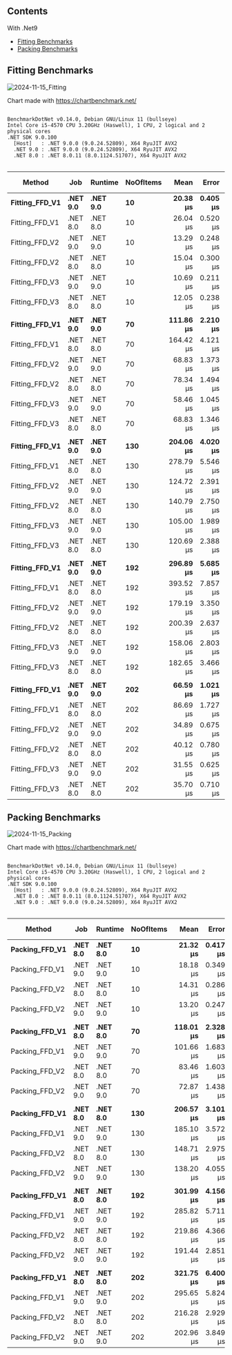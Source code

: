 ## Contents

With .Net9

- [Fitting Benchmarks](#fitting-benchmarks)
- [Packing Benchmarks](#packing-benchmarks)
  

## Fitting Benchmarks

![2024-11-15_Fitting](https://github.com/user-attachments/assets/aaf626b9-1841-44f7-abce-0e5aa7d8d8fa)

Chart made with https://chartbenchmark.net/

```

BenchmarkDotNet v0.14.0, Debian GNU/Linux 11 (bullseye)
Intel Core i5-4570 CPU 3.20GHz (Haswell), 1 CPU, 2 logical and 2 physical cores
.NET SDK 9.0.100
  [Host]   : .NET 9.0.0 (9.0.24.52809), X64 RyuJIT AVX2
  .NET 9.0 : .NET 9.0.0 (9.0.24.52809), X64 RyuJIT AVX2
  .NET 8.0 : .NET 8.0.11 (8.0.1124.51707), X64 RyuJIT AVX2


```
| Method         | Job      | Runtime  | NoOfItems | Mean      | Error    | StdDev    | Median    | Ratio | RatioSD | Gen0    | Allocated | Alloc Ratio |
|--------------- |--------- |--------- |---------- |----------:|---------:|----------:|----------:|------:|--------:|--------:|----------:|------------:|
| **Fitting_FFD_V1** | **.NET 9.0** | **.NET 9.0** | **10**        |  **20.38 μs** | **0.405 μs** |  **0.555 μs** |  **20.32 μs** |  **0.78** |    **0.03** |  **1.8005** |   **5.57 KB** |        **0.93** |
| Fitting_FFD_V1 | .NET 8.0 | .NET 8.0 | 10        |  26.04 μs | 0.520 μs |  0.534 μs |  26.16 μs |  1.00 |    0.03 |  1.9531 |   5.99 KB |        1.00 |
| Fitting_FFD_V2 | .NET 9.0 | .NET 9.0 | 10        |  13.29 μs | 0.248 μs |  0.422 μs |  13.19 μs |  0.51 |    0.02 |  1.0529 |   3.23 KB |        0.54 |
| Fitting_FFD_V2 | .NET 8.0 | .NET 8.0 | 10        |  15.04 μs | 0.300 μs |  0.493 μs |  14.90 μs |  0.58 |    0.02 |  1.0376 |   3.26 KB |        0.54 |
| Fitting_FFD_V3 | .NET 9.0 | .NET 9.0 | 10        |  10.69 μs | 0.211 μs |  0.198 μs |  10.64 μs |  0.41 |    0.01 |  0.7477 |    2.3 KB |        0.38 |
| Fitting_FFD_V3 | .NET 8.0 | .NET 8.0 | 10        |  12.05 μs | 0.238 μs |  0.334 μs |  11.99 μs |  0.46 |    0.02 |  0.7477 |    2.3 KB |        0.38 |
|                |          |          |           |           |          |           |           |       |         |         |           |             |
| **Fitting_FFD_V1** | **.NET 9.0** | **.NET 9.0** | **70**        | **111.86 μs** | **2.210 μs** |  **2.171 μs** | **111.43 μs** |  **0.68** |    **0.05** |  **9.1553** |  **28.14 KB** |        **0.91** |
| Fitting_FFD_V1 | .NET 8.0 | .NET 8.0 | 70        | 164.42 μs | 4.121 μs | 12.020 μs | 160.14 μs |  1.01 |    0.10 | 10.0098 |  30.91 KB |        1.00 |
| Fitting_FFD_V2 | .NET 9.0 | .NET 9.0 | 70        |  68.83 μs | 1.373 μs |  2.096 μs |  68.14 μs |  0.42 |    0.03 |  4.5166 |  13.99 KB |        0.45 |
| Fitting_FFD_V2 | .NET 8.0 | .NET 8.0 | 70        |  78.34 μs | 1.494 μs |  1.468 μs |  78.34 μs |  0.48 |    0.03 |  4.5166 |  14.02 KB |        0.45 |
| Fitting_FFD_V3 | .NET 9.0 | .NET 9.0 | 70        |  58.46 μs | 1.045 μs |  1.962 μs |  58.56 μs |  0.36 |    0.03 |  3.1738 |   9.77 KB |        0.32 |
| Fitting_FFD_V3 | .NET 8.0 | .NET 8.0 | 70        |  68.83 μs | 1.346 μs |  2.898 μs |  68.51 μs |  0.42 |    0.03 |  3.1738 |   9.77 KB |        0.32 |
|                |          |          |           |           |          |           |           |       |         |         |           |             |
| **Fitting_FFD_V1** | **.NET 9.0** | **.NET 9.0** | **130**       | **204.06 μs** | **4.020 μs** |  **8.302 μs** | **200.95 μs** |  **0.73** |    **0.04** | **16.1133** |  **49.88 KB** |        **0.91** |
| Fitting_FFD_V1 | .NET 8.0 | .NET 8.0 | 130       | 278.79 μs | 5.546 μs |  9.418 μs | 276.94 μs |  1.00 |    0.05 | 17.5781 |  54.98 KB |        1.00 |
| Fitting_FFD_V2 | .NET 9.0 | .NET 9.0 | 130       | 124.72 μs | 2.391 μs |  5.683 μs | 123.34 μs |  0.45 |    0.03 |  7.5684 |  23.89 KB |        0.43 |
| Fitting_FFD_V2 | .NET 8.0 | .NET 8.0 | 130       | 140.79 μs | 2.750 μs |  4.199 μs | 139.67 μs |  0.51 |    0.02 |  7.5684 |  23.92 KB |        0.44 |
| Fitting_FFD_V3 | .NET 9.0 | .NET 9.0 | 130       | 105.00 μs | 1.989 μs |  2.128 μs | 104.74 μs |  0.38 |    0.01 |  5.2490 |  16.39 KB |        0.30 |
| Fitting_FFD_V3 | .NET 8.0 | .NET 8.0 | 130       | 120.69 μs | 2.388 μs |  3.424 μs | 120.82 μs |  0.43 |    0.02 |  5.1270 |  16.39 KB |        0.30 |
|                |          |          |           |           |          |           |           |       |         |         |           |             |
| **Fitting_FFD_V1** | **.NET 9.0** | **.NET 9.0** | **192**       | **296.89 μs** | **5.685 μs** |  **6.547 μs** | **296.94 μs** |  **0.75** |    **0.02** | **22.4609** |  **69.66 KB** |        **0.90** |
| Fitting_FFD_V1 | .NET 8.0 | .NET 8.0 | 192       | 393.52 μs | 7.857 μs |  7.717 μs | 392.61 μs |  1.00 |    0.03 | 24.9023 |  77.19 KB |        1.00 |
| Fitting_FFD_V2 | .NET 9.0 | .NET 9.0 | 192       | 179.19 μs | 3.350 μs |  3.858 μs | 178.47 μs |  0.46 |    0.01 | 10.7422 |  33.62 KB |        0.44 |
| Fitting_FFD_V2 | .NET 8.0 | .NET 8.0 | 192       | 200.39 μs | 2.637 μs |  2.338 μs | 200.15 μs |  0.51 |    0.01 | 10.7422 |  33.65 KB |        0.44 |
| Fitting_FFD_V3 | .NET 9.0 | .NET 9.0 | 192       | 158.06 μs | 2.803 μs |  2.340 μs | 158.79 μs |  0.40 |    0.01 |  7.3242 |  22.73 KB |        0.29 |
| Fitting_FFD_V3 | .NET 8.0 | .NET 8.0 | 192       | 182.65 μs | 3.466 μs |  3.709 μs | 183.01 μs |  0.46 |    0.01 |  7.3242 |  22.73 KB |        0.29 |
|                |          |          |           |           |          |           |           |       |         |         |           |             |
| **Fitting_FFD_V1** | **.NET 9.0** | **.NET 9.0** | **202**       |  **66.59 μs** | **1.021 μs** |  **0.905 μs** |  **66.60 μs** |  **0.77** |    **0.03** |  **4.6387** |   **14.3 KB** |        **1.00** |
| Fitting_FFD_V1 | .NET 8.0 | .NET 8.0 | 202       |  86.69 μs | 1.727 μs |  3.449 μs |  85.99 μs |  1.00 |    0.06 |  4.6387 |   14.3 KB |        1.00 |
| Fitting_FFD_V2 | .NET 9.0 | .NET 9.0 | 202       |  34.89 μs | 0.675 μs |  0.946 μs |  35.06 μs |  0.40 |    0.02 |  4.2114 |  13.01 KB |        0.91 |
| Fitting_FFD_V2 | .NET 8.0 | .NET 8.0 | 202       |  40.12 μs | 0.780 μs |  0.729 μs |  40.16 μs |  0.46 |    0.02 |  4.2114 |  13.01 KB |        0.91 |
| Fitting_FFD_V3 | .NET 9.0 | .NET 9.0 | 202       |  31.55 μs | 0.625 μs |  0.973 μs |  31.49 μs |  0.36 |    0.02 |  4.2114 |  12.95 KB |        0.91 |
| Fitting_FFD_V3 | .NET 8.0 | .NET 8.0 | 202       |  35.70 μs | 0.710 μs |  0.730 μs |  35.58 μs |  0.41 |    0.02 |  4.2114 |  12.95 KB |        0.91 |


## Packing Benchmarks

![2024-11-15_Packing](https://github.com/user-attachments/assets/c4963f54-5ce4-4319-9243-1a2b2b125300)

Chart made with https://chartbenchmark.net/

```

BenchmarkDotNet v0.14.0, Debian GNU/Linux 11 (bullseye)
Intel Core i5-4570 CPU 3.20GHz (Haswell), 1 CPU, 2 logical and 2 physical cores
.NET SDK 9.0.100
  [Host]   : .NET 9.0.0 (9.0.24.52809), X64 RyuJIT AVX2
  .NET 8.0 : .NET 8.0.11 (8.0.1124.51707), X64 RyuJIT AVX2
  .NET 9.0 : .NET 9.0.0 (9.0.24.52809), X64 RyuJIT AVX2


```
| Method         | Job      | Runtime  | NoOfItems | Mean      | Error    | StdDev    | Median    | Ratio | RatioSD | Gen0    | Allocated | Alloc Ratio |
|--------------- |--------- |--------- |---------- |----------:|---------:|----------:|----------:|------:|--------:|--------:|----------:|------------:|
| **Packing_FFD_V1** | **.NET 8.0** | **.NET 8.0** | **10**        |  **21.32 μs** | **0.417 μs** |  **0.543 μs** |  **21.26 μs** |  **1.00** |    **0.04** |  **1.9836** |   **6.15 KB** |        **1.00** |
| Packing_FFD_V1 | .NET 9.0 | .NET 9.0 | 10        |  18.18 μs | 0.349 μs |  0.442 μs |  18.16 μs |  0.85 |    0.03 |  1.8005 |   5.57 KB |        0.91 |
| Packing_FFD_V2 | .NET 8.0 | .NET 8.0 | 10        |  14.31 μs | 0.286 μs |  0.763 μs |  14.16 μs |  0.67 |    0.04 |  1.4343 |   4.41 KB |        0.72 |
| Packing_FFD_V2 | .NET 9.0 | .NET 9.0 | 10        |  13.20 μs | 0.247 μs |  0.254 μs |  13.21 μs |  0.62 |    0.02 |  1.2360 |   3.82 KB |        0.62 |
|                |          |          |           |           |          |           |           |       |         |         |           |             |
| **Packing_FFD_V1** | **.NET 8.0** | **.NET 8.0** | **70**        | **118.01 μs** | **2.328 μs** |  **3.556 μs** | **117.17 μs** |  **1.00** |    **0.04** |  **9.7656** |  **29.98 KB** |        **1.00** |
| Packing_FFD_V1 | .NET 9.0 | .NET 9.0 | 70        | 101.66 μs | 1.683 μs |  1.492 μs | 101.41 μs |  0.86 |    0.03 |  8.9111 |   27.5 KB |        0.92 |
| Packing_FFD_V2 | .NET 8.0 | .NET 8.0 | 70        |  83.46 μs | 1.603 μs |  4.416 μs |  82.49 μs |  0.71 |    0.04 |  7.5684 |  23.24 KB |        0.78 |
| Packing_FFD_V2 | .NET 9.0 | .NET 9.0 | 70        |  72.87 μs | 1.438 μs |  3.002 μs |  71.94 μs |  0.62 |    0.03 |  6.7139 |  20.74 KB |        0.69 |
|                |          |          |           |           |          |           |           |       |         |         |           |             |
| **Packing_FFD_V1** | **.NET 8.0** | **.NET 8.0** | **130**       | **206.57 μs** | **3.101 μs** |  **2.749 μs** | **206.21 μs** |  **1.00** |    **0.02** | **17.0898** |   **52.5 KB** |        **1.00** |
| Packing_FFD_V1 | .NET 9.0 | .NET 9.0 | 130       | 185.10 μs | 3.572 μs |  4.768 μs | 186.55 μs |  0.90 |    0.03 | 15.6250 |  48.33 KB |        0.92 |
| Packing_FFD_V2 | .NET 8.0 | .NET 8.0 | 130       | 148.71 μs | 2.975 μs |  6.275 μs | 147.07 μs |  0.72 |    0.03 | 13.1836 |  40.86 KB |        0.78 |
| Packing_FFD_V2 | .NET 9.0 | .NET 9.0 | 130       | 138.20 μs | 4.055 μs | 11.169 μs | 134.44 μs |  0.67 |    0.05 | 11.9629 |  36.67 KB |        0.70 |
|                |          |          |           |           |          |           |           |       |         |         |           |             |
| **Packing_FFD_V1** | **.NET 8.0** | **.NET 8.0** | **192**       | **301.99 μs** | **4.156 μs** |  **3.888 μs** | **301.57 μs** |  **1.00** |    **0.02** | **23.4375** |  **72.66 KB** |        **1.00** |
| Packing_FFD_V1 | .NET 9.0 | .NET 9.0 | 192       | 285.82 μs | 5.711 μs | 13.349 μs | 283.88 μs |  0.95 |    0.05 | 21.4844 |  67.02 KB |        0.92 |
| Packing_FFD_V2 | .NET 8.0 | .NET 8.0 | 192       | 219.86 μs | 4.366 μs | 12.169 μs | 217.53 μs |  0.73 |    0.04 | 18.0664 |  56.04 KB |        0.77 |
| Packing_FFD_V2 | .NET 9.0 | .NET 9.0 | 192       | 191.44 μs | 2.851 μs |  2.226 μs | 191.95 μs |  0.63 |    0.01 | 16.3574 |  50.38 KB |        0.69 |
|                |          |          |           |           |          |           |           |       |         |         |           |             |
| **Packing_FFD_V1** | **.NET 8.0** | **.NET 8.0** | **202**       | **321.75 μs** | **6.400 μs** |  **7.370 μs** | **320.35 μs** |  **1.00** |    **0.03** | **24.4141** |  **75.06 KB** |        **1.00** |
| Packing_FFD_V1 | .NET 9.0 | .NET 9.0 | 202       | 295.65 μs | 5.824 μs |  6.707 μs | 295.91 μs |  0.92 |    0.03 | 22.4609 |  69.42 KB |        0.92 |
| Packing_FFD_V2 | .NET 8.0 | .NET 8.0 | 202       | 216.28 μs | 2.929 μs |  2.597 μs | 215.86 μs |  0.67 |    0.02 | 18.7988 |  57.89 KB |        0.77 |
| Packing_FFD_V2 | .NET 9.0 | .NET 9.0 | 202       | 202.96 μs | 3.849 μs |  3.780 μs | 202.46 μs |  0.63 |    0.02 | 16.8457 |  52.23 KB |        0.70 |
